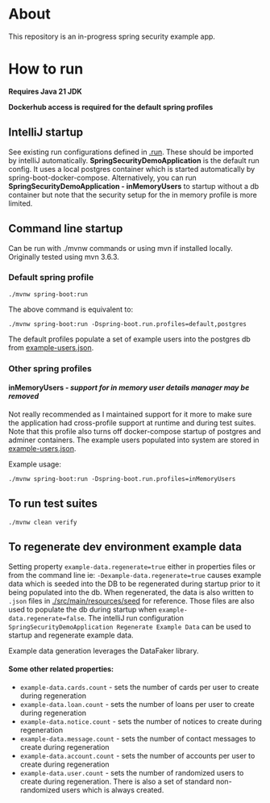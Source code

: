 # About

This repository is an in-progress spring security example app.

# How to run

**Requires Java 21 JDK**

**Dockerhub access is required for the default spring profiles**

## IntelliJ startup

See existing run configurations defined in [.run](.run). These should be imported by intelliJ automatically. **SpringSecurityDemoApplication** is the default run config. It uses a local postgres container which is started automatically by spring-boot-docker-compose. Alternatively, you can run **SpringSecurityDemoApplication - inMemoryUsers** to startup without a db container but note that the security setup for the in memory profile is more limited.

## Command line startup

Can be run with ./mvnw commands or using mvn if installed locally. Originally tested using mvn 3.6.3. 

### Default spring profile

`./mvnw spring-boot:run`

The above command is equivalent to:

`./mvnw spring-boot:run -Dspring-boot.run.profiles=default,postgres`

The default profiles populate a set of example users into the postgres db from [example-users.json](src/main/resources/seed/example-users.json). 

### Other spring profiles

#### inMemoryUsers - *support for in memory user details manager may be removed*

Not really recommended as I maintained support for it more to make sure the application had cross-profile support at runtime and during test suites. Note that this profile also turns off docker-compose startup of postgres and adminer containers. The example users populated into system are stored in [example-users.json](src/main/resources/seed/example-users.json).

Example usage:

`./mvnw spring-boot:run -Dspring-boot.run.profiles=inMemoryUsers`

## To run test suites

`./mvnw clean verify`

## To regenerate dev environment example data

Setting property `example-data.regenerate=true` either in properties files or from the command line ie: `-Dexample-data.regenerate=true` causes example data which is seeded into the DB to be regenerated during startup prior to it being populated into the db.
When regenerated, the data is also written to `.json` files in [./src/main/resources/seed](./src/main/resources/seed) for reference. Those files are also used to populate the db during startup when `example-data.regenerate=false`.
The intelliJ run configuration `SpringSecurityDemoApplication Regenerate Example Data` can be used to startup and regenerate example data.

Example data generation leverages the DataFaker library.

#### Some other related properties:

- `example-data.cards.count` - sets the number of cards per user to create during regeneration
- `example-data.loan.count` - sets the number of loans per user to create during regeneration
- `example-data.notice.count` - sets the number of notices to create during regeneration
- `example-data.message.count` - sets the number of contact messages to create during regeneration
- `example-data.account.count` - sets the number of accounts per user to create during regeneration
- `example-data.user.count` - sets the number of randomized users to create during regeneration. There is also a set of standard non-randomized users which is always created.